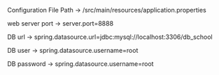 Configuration File Path -> /src/main/resources/application.properties

web server port -> server.port=8888

DB url -> spring.datasource.url=jdbc:mysql://localhost:3306/db_school

DB user -> spring.datasource.username=root

DB password -> spring.datasource.username=root
